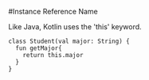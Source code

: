 #Instance Reference Name


Like Java, Kotlin uses the 'this' keyword.


```
class Student(val major: String) {
  fun getMajor{
    return this.major
  }
}
```